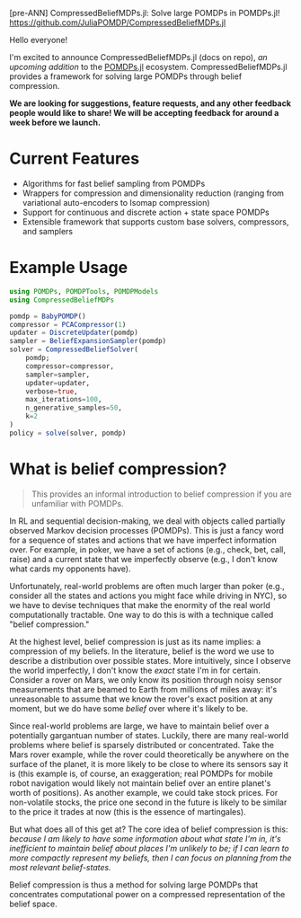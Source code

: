 [pre-ANN] CompressedBeliefMDPs.jl: Solve large POMDPs in POMDPs.jl!
https://github.com/JuliaPOMDP/CompressedBeliefMDPs.jl

Hello everyone!

I'm excited to announce CompressedBeliefMDPs.jl (docs on repo), *an upcoming addition* to the [POMDPs.jl](https://github.com/JuliaPOMDP/POMDPs.jl) ecosystem. CompressedBeliefMDPs.jl provides a framework for solving large POMDPs through belief compression.

**We are looking for suggestions, feature requests, and any other feedback people would like to share! We will be accepting feedback for around a week before we launch.**

# Current Features
- Algorithms for fast belief sampling from POMDPs
- Wrappers for compression and dimensionality reduction (ranging from variational auto-encoders to Isomap compression)
- Support for continuous and discrete action + state space POMDPs 
- Extensible framework that supports custom base solvers, compressors, and samplers

# Example Usage

```julia
using POMDPs, POMDPTools, POMDPModels
using CompressedBeliefMDPs

pomdp = BabyPOMDP()
compressor = PCACompressor(1)
updater = DiscreteUpdater(pomdp)
sampler = BeliefExpansionSampler(pomdp)
solver = CompressedBeliefSolver(
    pomdp;
    compressor=compressor,
    sampler=sampler,
    updater=updater,
    verbose=true, 
    max_iterations=100, 
    n_generative_samples=50, 
    k=2
)
policy = solve(solver, pomdp)
```

# What is belief compression?

> This provides an informal introduction to belief compression if you are unfamiliar with POMDPs.

In RL and sequential decision-making, we deal with objects called partially observed Markov decision processes (POMDPs). This is just a fancy word for a sequence of states and actions that we have imperfect information over. For example, in poker, we have a set of actions (e.g., check, bet, call, raise) and a current state that we imperfectly observe (e.g., I don't know what cards my opponents have). 

Unfortunately, real-world problems are often much larger than poker (e.g., consider all the states and actions you might face while driving in NYC), so we have to devise techniques that make the enormity of the real world computationally tractable. One way to do this is with a technique called "belief compression."

At the highest level, belief compression is just as its name implies: a compression of my beliefs. In the literature, belief is the word we use to describe a distribution over possible states. More intuitively, since I observe the world imperfectly, I don't know the _exact_ state I'm in for certain. Consider a rover on Mars, we only know its position through noisy sensor measurements that are beamed to Earth from millions of miles away: it's unreasonable to assume that we know the rover's exact position at any moment, but we do have some _belief_ over where it's likely to be. 

Since real-world problems are large, we have to maintain belief over a potentially gargantuan number of states. Luckily, there are many real-world problems where belief is sparsely distributed or concentrated. Take the Mars rover example, while the rover could theoretically be anywhere on the surface of the planet, it is more likely to be close to where its sensors say it is (this example is, of course, an exaggeration; real POMDPs for mobile robot navigation would likely not maintain belief over an entire planet's worth of positions). As another example, we could take stock prices. For non-volatile stocks, the price one second in the future is likely to be similar to the price it trades at now (this is the essence of martingales). 

But what does all of this get at? The core idea of belief compression is this: _because I am likely to have some information about what state I'm in, it's inefficient to maintain belief about places I'm unlikely to be; if I can learn to more compactly represent my beliefs, then I can focus on planning from the most relevant belief-states._

Belief compression is thus a method for solving large POMDPs that concentrates computational power on a compressed representation of the belief space.
